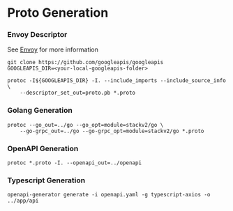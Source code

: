 # Proto Generation

### Envoy Descriptor
See [Envoy](https://www.envoyproxy.io/docs/envoy/latest/configuration/http/http_filters/grpc_json_transcoder_filter) for more information

```
git clone https://github.com/googleapis/googleapis
GOOGLEAPIS_DIR=<your-local-googleapis-folder>
```

```
protoc -I${GOOGLEAPIS_DIR} -I. --include_imports --include_source_info \
    --descriptor_set_out=proto.pb *.proto
```

### Golang Generation
```
protoc --go_out=../go --go_opt=module=stackv2/go \
    --go-grpc_out=../go --go-grpc_opt=module=stackv2/go *.proto
```


### OpenAPI Generation
```
protoc *.proto -I. --openapi_out=../openapi
```


### Typescript Generation
```
openapi-generator generate -i openapi.yaml -g typescript-axios -o ../app/api
```